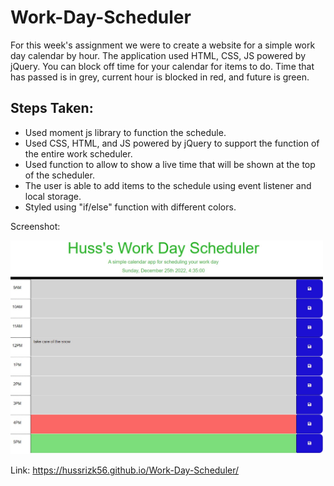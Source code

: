 # Work-Day-Scheduler

For this week's assignment we were to create a website for a simple work day calendar by hour. The application used HTML, CSS, JS powered by jQuery. You can block off time for your calendar for items to do. Time that has passed is in grey, current hour is blocked in red, and future is green. 


## Steps Taken:
* Used moment js library to function the schedule.
* Used CSS, HTML, and JS powered by jQuery to support the function of the entire work scheduler. 
* Used function to allow to show a live time that will be shown at the top of the scheduler.
* The user is able to add items to the schedule using event listener and local storage. 
* Styled using "if/else" function with different colors.


Screenshot: 

<div>
  <img src="/Assets/scheduler .jpg" width="500px"/> 
</div>


Link:  https://hussrizk56.github.io/Work-Day-Scheduler/
